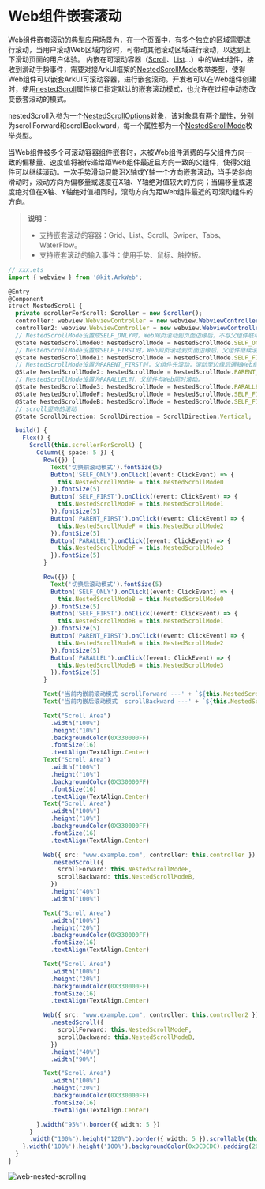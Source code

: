 # Web组件嵌套滚动

Web组件嵌套滚动的典型应用场景为，在一个页面中，有多个独立的区域需要进行滚动，当用户滚动Web区域内容时，可带动其他滚动区域进行滚动，以达到上下滑动页面的用户体验。
内嵌在可滚动容器（[Scroll](../reference/apis-arkui/arkui-ts/ts-container-scroll.md)、[List](../reference/apis-arkui/arkui-ts/ts-container-list.md)...）中的Web组件，接收到滑动手势事件，需要对接ArkUI框架的[NestedScrollMode](../reference/apis-arkweb/ts-basic-components-web.md#nestedscrollmode11枚举说明)枚举类型，使得Web组件可以嵌套ArkUI可滚动容器，进行嵌套滚动。开发者可以在Web组件创建时，使用[nestedScroll](../reference/apis-arkweb/ts-basic-components-web.md#nestedscroll11)属性接口指定默认的嵌套滚动模式，也允许在过程中动态改变嵌套滚动的模式。

nestedScroll入参为一个[NestedScrollOptions](../reference/apis-arkweb/ts-basic-components-web.md#nestedscrolloptions11对象说明)对象，该对象具有两个属性，分别为scrollForward和scrollBackward，每一个属性都为一个[NestedScrollMode](../reference/apis-arkweb/ts-basic-components-web.md#nestedscrollmode11枚举说明)枚举类型。

当Web组件被多个可滚动容器组件嵌套时，未被Web组件消费的与父组件方向一致的偏移量、速度值将被传递给距Web组件最近且方向一致的父组件，使得父组件可以继续滚动。一次手势滑动只能沿X轴或Y轴一个方向嵌套滚动，当手势斜向滑动时，滚动方向为偏移量或速度在X轴、Y轴绝对值较大的方向；当偏移量或速度绝对值在X轴、Y轴绝对值相同时，滚动方向为距Web组件最近的可滚动组件的方向。

> **说明：**
>
> - 支持嵌套滚动的容器：Grid、List、Scroll、Swiper、Tabs、WaterFlow。
> - 支持嵌套滚动的输入事件：使用手势、鼠标、触控板。

```ts
// xxx.ets
import { webview } from '@kit.ArkWeb';

@Entry
@Component
struct NestedScroll {
  private scrollerForScroll: Scroller = new Scroller();
  controller: webview.WebviewController = new webview.WebviewController();
  controller2: webview.WebviewController = new webview.WebviewController();
  // NestedScrollMode设置成SELF_ONLY时，Web网页滚动到页面边缘后，不与父组件联动，父组件仍无法滚动。
  @State NestedScrollMode0: NestedScrollMode = NestedScrollMode.SELF_ONLY;
  // NestedScrollMode设置成SELF_FIRST时，Web网页滚动到页面边缘后，父组件继续滚动。
  @State NestedScrollMode1: NestedScrollMode = NestedScrollMode.SELF_FIRST;
  // NestedScrollMode设置为PARENT_FIRST时，父组件先滚动，滚动至边缘后通知Web继续滚动。
  @State NestedScrollMode2: NestedScrollMode = NestedScrollMode.PARENT_FIRST;
  // NestedScrollMode设置为PARALLEL时，父组件与Web同时滚动。
  @State NestedScrollMode3: NestedScrollMode = NestedScrollMode.PARALLEL;
  @State NestedScrollModeF: NestedScrollMode = NestedScrollMode.SELF_FIRST;
  @State NestedScrollModeB: NestedScrollMode = NestedScrollMode.SELF_FIRST;
  // scroll竖向的滚动
  @State ScrollDirection: ScrollDirection = ScrollDirection.Vertical;

  build() {
    Flex() {
      Scroll(this.scrollerForScroll) {
        Column({ space: 5 }) {
          Row({}) {
            Text('切换前滚动模式').fontSize(5)
            Button('SELF_ONLY').onClick((event: ClickEvent) => {
              this.NestedScrollModeF = this.NestedScrollMode0
            }).fontSize(5)
            Button('SELF_FIRST').onClick((event: ClickEvent) => {
              this.NestedScrollModeF = this.NestedScrollMode1
            }).fontSize(5)
            Button('PARENT_FIRST').onClick((event: ClickEvent) => {
              this.NestedScrollModeF = this.NestedScrollMode2
            }).fontSize(5)
            Button('PARALLEL').onClick((event: ClickEvent) => {
              this.NestedScrollModeF = this.NestedScrollMode3
            }).fontSize(5)
          }

          Row({}) {
            Text('切换后滚动模式').fontSize(5)
            Button('SELF_ONLY').onClick((event: ClickEvent) => {
              this.NestedScrollModeB = this.NestedScrollMode0
            }).fontSize(5)
            Button('SELF_FIRST').onClick((event: ClickEvent) => {
              this.NestedScrollModeB = this.NestedScrollMode1
            }).fontSize(5)
            Button('PARENT_FIRST').onClick((event: ClickEvent) => {
              this.NestedScrollModeB = this.NestedScrollMode2
            }).fontSize(5)
            Button('PARALLEL').onClick((event: ClickEvent) => {
              this.NestedScrollModeB = this.NestedScrollMode3
            }).fontSize(5)
          }

          Text('当前内嵌前滚动模式 scrollForward ---' + `${this.NestedScrollModeF}`).fontSize(10)
          Text('当前内嵌后滚动模式  scrollBackward ---' + `${this.NestedScrollModeB}`).fontSize(10)

          Text("Scroll Area")
            .width("100%")
            .height("10%")
            .backgroundColor(0X330000FF)
            .fontSize(16)
            .textAlign(TextAlign.Center)
          Text("Scroll Area")
            .width("100%")
            .height("10%")
            .backgroundColor(0X330000FF)
            .fontSize(16)
            .textAlign(TextAlign.Center)
          Text("Scroll Area")
            .width("100%")
            .height("10%")
            .backgroundColor(0X330000FF)
            .fontSize(16)
            .textAlign(TextAlign.Center)

          Web({ src: "www.example.com", controller: this.controller })
            .nestedScroll({
              scrollForward: this.NestedScrollModeF,
              scrollBackward: this.NestedScrollModeB,
            })
            .height("40%")
            .width("100%")

          Text("Scroll Area")
            .width("100%")
            .height("20%")
            .backgroundColor(0X330000FF)
            .fontSize(16)
            .textAlign(TextAlign.Center)

          Text("Scroll Area")
            .width("100%")
            .height("20%")
            .backgroundColor(0X330000FF)
            .fontSize(16)
            .textAlign(TextAlign.Center)

          Web({ src: "www.example.com", controller: this.controller2 })
            .nestedScroll({
              scrollForward: this.NestedScrollModeF,
              scrollBackward: this.NestedScrollModeB,
            })
            .height("40%")
            .width("90%")

          Text("Scroll Area")
            .width("100%")
            .height("20%")
            .backgroundColor(0X330000FF)
            .fontSize(16)
            .textAlign(TextAlign.Center)

        }.width("95%").border({ width: 5 })
      }
      .width("100%").height("120%").border({ width: 5 }).scrollable(this.ScrollDirection)
    }.width('100%').height('100%').backgroundColor(0xDCDCDC).padding(20)
  }
}
```

![web-nested-scrolling](figures/web-nested-scrolling.gif)
